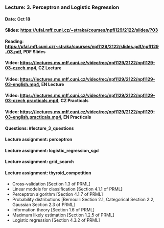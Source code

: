 ### Lecture: 3. Perceptron and Logistic Regression
#### Date: Oct 18
#### Slides: https://ufal.mff.cuni.cz/~straka/courses/npfl129/2122/slides/?03
#### Reading: https://ufal.mff.cuni.cz/~straka/courses/npfl129/2122/slides.pdf/npfl129-03.pdf, PDF Slides
#### Video: https://lectures.ms.mff.cuni.cz/video/rec/npfl129/2122/npfl129-03-czech.mp4, CZ Lecture
#### Video: https://lectures.ms.mff.cuni.cz/video/rec/npfl129/2122/npfl129-03-english.mp4, EN Lecture
#### Video: https://lectures.ms.mff.cuni.cz/video/rec/npfl129/2122/npfl129-03-czech.practicals.mp4, CZ Practicals
#### Video: https://lectures.ms.mff.cuni.cz/video/rec/npfl129/2122/npfl129-03-english.practicals.mp4, EN Practicals
#### Questions: #lecture_3_questions
#### Lecture assignment: perceptron
#### Lecture assignment: logistic_regression_sgd
#### Lecture assignment: grid_search
#### Lecture assignment: thyroid_competition

- Cross-validation [Section 1.3 of PRML]
- Linear models for classification [Section 4.1.1 of PRML]
- Perceptron algorithm [Section 4.1.7 of PRML]
- Probability distributions [Bernoulli Section 2.1, Categorical Section 2.2, Gaussian Section 2.3 of PRML]
- Information theory [Section 1.6 of PRML]
- Maximum likely estimation [Section 1.2.5 of PRML]
- Logistic regression [Section 4.3.2 of PRML]
